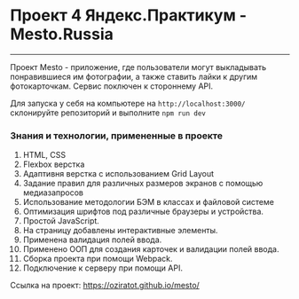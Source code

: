 # Проект 4 Яндекс.Практикум - Mesto.Russia
------
Проект Mesto - приложение, где пользователи могут выкладывать понравившиеся им фотографии, а также ставить лайки к другим фотокарточкам.
Сервис поключен к стороннему API.  
  
Для запуска у себя на компьютере на `http://localhost:3000/` склонируйте репозиторий и выполните `npm run dev`

### Знания и технологии, примененные в проекте
1. HTML, CSS
2. Flexbox верстка
3. Адаптивня верстка с использованием Grid Layout
4. Задание правил для различных размеров экранов с помощью медиазапросов
5. Использование методологии БЭМ в классах и файловой системе
6. Оптимизация шрифтов под различные браузеры и устройства.
7. Простой JavaScript.
8. На страницу добавлены интерактивные элементы.
9. Применена валидация полей ввода.
10. Применено ООП для создания карточек и валидации полей ввода.
11. Сборка проекта при помощи Webpack.
12. Подключение к серверу при помощи API.

Ссылка на проект: https://oziratot.github.io/mesto/
